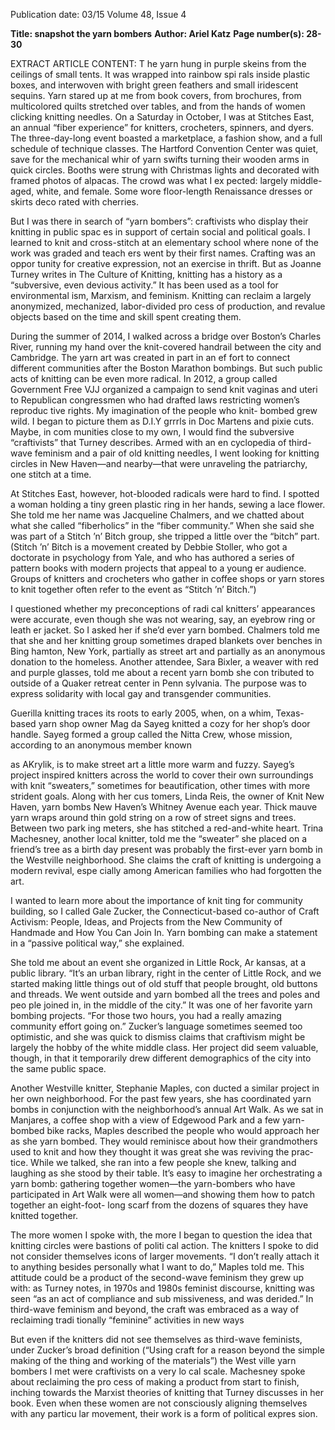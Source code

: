 Publication date: 03/15
Volume 48, Issue 4

**Title: snapshot the yarn bombers**
**Author: Ariel Katz**
**Page number(s): 28-30**

EXTRACT ARTICLE CONTENT:
T
he yarn hung in purple skeins from the ceilings 
of small tents. It was wrapped into rainbow spi­
rals inside plastic boxes, and interwoven with bright 
green feathers and small iridescent sequins. Yarn 
stared up at me from book covers, from brochures, 
from multicolored quilts stretched over tables, and 
from the hands of women clicking knitting needles.
On a Saturday in October, I was at Stitches East, 
an annual “fiber experience” for knitters, crocheters, 
spinners, and dyers. The three-day-long event boasted 
a marketplace, a fashion show, and a full schedule of 
technique classes. The Hartford Convention Center 
was quiet, save for the mechanical whir of yarn swifts 
turning their wooden arms in quick circles. Booths 
were strung with Christmas lights and decorated with 
framed photos of alpacas. The crowd was what I ex­
pected: largely middle-aged, white, and female. Some 
wore floor-length Renaissance dresses or skirts deco­
rated with cherries.


But I was there in search of “yarn bombers”: 
craftivists who display their knitting in public spac­
es in support of certain social and political goals. I 
learned to knit and cross-stitch at an elementary 
school where none of the work was graded and teach­
ers went by their first names. Crafting was an oppor­
tunity for creative expression, not an exercise in thrift. 
But as Joanne Turney writes in The Culture of Knitting, 
knitting has a history as a “subversive, even devious 
activity.” It has been used as a tool for environmental­
ism, Marxism, and feminism. Knitting can reclaim a 
largely anonymized, mechanized, labor-divided pro­
cess of production, and revalue objects based on the 
time and skill spent creating them.


During the summer of 2014, I walked across a 
bridge over Boston’s Charles River, running my hand 
over the knit-covered handrail between the city and 
Cambridge. The yarn art was created in part in an ef­
fort to connect different communities after the Boston 
Marathon bombings. But such public acts of knitting 
can be even more radical. In 2012, a group called 
Government Free VJJ organized a campaign to send 
knit vaginas and uteri to Republican congressmen 
who had drafted laws restricting women’s reproduc­
tive rights. My imagination of the people who knit-
bombed grew wild. I began to picture them as D.I.Y 
grrrls in Doc Martens and pixie cuts. Maybe, in com­
munities close to my own, I would find the subversive 
“craftivists” that Turney describes. Armed with an en­
cyclopedia of third-wave feminism and a pair of old 
knitting needles, I went looking for knitting circles in 
New Haven—and nearby—that were unraveling the 
patriarchy, one stitch at a time. 


At Stitches East, however, hot-blooded radicals 
were hard to find. I spotted a woman holding a tiny 
green plastic ring in her hands, sewing a lace flower. 
She told me her name was Jacqueline Chalmers, and 
we chatted about what she called “fiberholics” in the 
“fiber community.” When she said she was part of a 
Stitch ’n’ Bitch group, she tripped a little over the 
“bitch” part. (Stitch ’n’ Bitch is a movement created 
by Debbie Stoller, who got a doctorate in psychology 
from Yale, and who has authored a series of pattern 
books with modern projects that appeal to a young­
er audience. Groups of knitters and crocheters who 
gather in coffee shops or yarn stores to knit together 
often refer to the event as “Stitch ’n’ Bitch.”)


I questioned whether my preconceptions of radi­
cal knitters’ appearances were accurate, even though 
she was not wearing, say, an eyebrow ring or leath­
er jacket. So I asked her if she’d ever yarn bombed. 
Chalmers told me that she and her knitting group 
sometimes draped blankets over benches in Bing­
hamton, New York, partially as street art and partially 
as an anonymous donation to the homeless. Another 
attendee, Sara Bixler, a weaver with red and purple 
glasses, told me about a recent yarn bomb she con­
tributed to outside of a Quaker retreat center in Penn­
sylvania. The purpose was to express solidarity with 
local gay and transgender communities.


Guerilla knitting traces its roots to early 2005, 
when, on a whim, Texas-based yarn shop owner Mag­
da Sayeg knitted a cozy for her shop’s door handle. 
Sayeg formed a group called the Nitta Crew, whose 
mission, according to an anonymous member known 


as AKrylik, is to make street art a little more warm 
and fuzzy. Sayeg’s project inspired knitters across 
the world to cover their own surroundings with 
knit “sweaters,” sometimes for beautification, other 
times with more strident goals. Along with her cus­
tomers, Linda Reis, the owner of Knit New Haven, 
yarn bombs New Haven’s Whitney Avenue each year. 
Thick mauve yarn wraps around thin gold string on 
a row of street signs and trees. Between two park­
ing meters, she has stitched a red-and-white heart. 
Trina Machesney, another local knitter, told me the 
“sweater” she placed on a friend’s tree as a birth­
day present was probably the first-ever yarn bomb 
in the Westville neighborhood. She claims the craft 
of knitting is undergoing a modern revival, espe­
cially among American families who had forgotten 
the art. 


I wanted to learn more 
about the importance of knit­
ting for community building, 
so I called Gale Zucker, the 
Connecticut-based 
co-author 
of Craft Activism: People, Ideas, 
and Projects from the New 
Community 
of 
Handmade 
and How You Can Join In. Yarn 
bombing can make a statement 
in a “passive political way,” 
she explained.


She told me about an event 
she organized in Little Rock, Ar­
kansas, at a public library. “It’s 
an urban library, right in the 
center of Little Rock, and we 
started making little things out 
of old stuff that people brought, 
old buttons and threads. We 
went outside and yarn bombed 
all the trees and poles and peo­
ple joined in, in the middle of the city.” It was one of 
her favorite yarn bombing projects. “For those two 
hours, you had a really amazing community effort 
going on.” Zucker’s language sometimes seemed too 
optimistic, and she was quick to dismiss claims that 
craftivism might be largely the hobby of the white 
middle class. Her project did seem valuable, though, 
in that it temporarily drew different demographics of 
the city into the same public space.


Another Westville knitter, Stephanie Maples, con­
ducted a similar project in her own neighborhood. For 
the past few years, she has coordinated yarn bombs in 
conjunction with the neighborhood’s annual Art Walk. 
As we sat in Manjares, a coffee shop with a view of 
Edgewood Park and a few yarn-bombed bike racks, 
Maples described the people who would approach 
her as she yarn bombed. They would reminisce 
about how their grandmothers used to knit and how 
they thought it was great she was reviving the prac­
tice. While we talked, she ran into a few people she 
knew, talking and laughing as she stood by their table. 
It’s easy to imagine her orchestrating a yarn bomb: 
gathering together women—the yarn-bombers who 
have participated in Art Walk were all women—and 
showing them how to patch together an eight-foot-
long scarf from the dozens of squares they have 
knitted together.  


The more women I spoke 
with, the more I began to 
question the idea that knitting 
circles were bastions of politi­
cal action. The knitters I spoke 
to did not consider themselves 
icons of larger movements. “I 
don’t really attach it to anything 
besides personally what I want 
to do,” Maples told me. This 
attitude could be a product of 
the second-wave feminism they 
grew up with: as Turney notes, 
in 1970s and 1980s feminist 
discourse, knitting was seen “as 
an act of compliance and sub­
missiveness, and was derided.” 
In third-wave feminism and 
beyond, the craft was embraced 
as a way of reclaiming tradi­
tionally “feminine” activities in 
new ways


But even if the knitters did not see themselves as 
third-wave feminists, under Zucker’s broad definition 
(“Using craft for a reason beyond the simple making 
of the thing and working of the materials”) the West­
ville yarn bombers I met were craftivists on a very lo­
cal scale. Machesney spoke about reclaiming the pro­
cess of making a product from start to finish, inching 
towards the Marxist theories of knitting that Turney 
discusses in her book. Even when these women are 
not consciously aligning themselves with any particu­
lar movement, their work is a form of political expres­
sion.